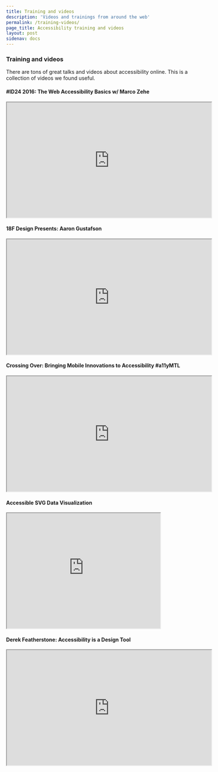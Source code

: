 ```yaml
---
title: Training and videos
description: 'Videos and trainings from around the web'
permalink: /training-videos/
page_title: Accessibility training and videos
layout: post
sidenav: docs
---
```


### Training and videos

There are tons of great talks and videos about accessibility online. This is a collection of videos we found useful.

#### #ID24 2016: The Web Accessibility Basics w/ Marco Zehe

<iframe width="560" height="315" src="https://www.youtube.com/embed/zngSYz3pYl4?list=PL95LOQw9SLWxmcZtzBiFuT9HAJKFJnl2n" allowfullscreen title="#ID24 2016: The Web Accessibility Basics w/ Marco Zehe"></iframe>

#### 18F Design Presents: Aaron Gustafson

<iframe width="560" height="315" src="https://www.youtube.com/embed/Fu1L34TLUHM" allowfullscreen title="18F Design Presents: Aaron Gustafson"></iframe>

#### Crossing Over: Bringing Mobile Innovations to Accessibility #a11yMTL

<iframe width="560" height="315" src="https://www.youtube.com/embed/ZW0j7ehtw2Q" allowfullscreen title="Crossing Over: Bringing Mobile Innovations to Accessibility #a11yMTL"></iframe>

#### Accessible SVG Data Visualization

<iframe width="420" height="315" src="https://www.youtube.com/embed/W1VUr544i84" allowfullscreen title="Accessible SVG Data Visualization"></iframe>

#### Derek Featherstone: Accessibility is a Design Tool

<iframe width="560" height="315" src="https://www.youtube.com/embed/LeWAnR4JPM0" allowfullscreen title="Derek Featherstone: Accessibility is a Design Tool"></iframe>
